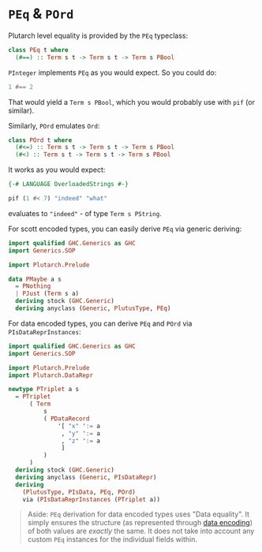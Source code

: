 # `PEq` & `POrd`

Plutarch level equality is provided by the `PEq` typeclass:

```haskell
class PEq t where
  (#==) :: Term s t -> Term s t -> Term s PBool
```

`PInteger` implements `PEq` as you would expect. So you could do:

```haskell
1 #== 2
```

That would yield a `Term s PBool`, which you would probably use with `pif` (or similar).

Similarly, `POrd` emulates `Ord`:

```haskell
class POrd t where
  (#<=) :: Term s t -> Term s t -> Term s PBool
  (#<) :: Term s t -> Term s t -> Term s PBool
```

It works as you would expect:

```haskell
{-# LANGUAGE OverloadedStrings #-}

pif (1 #< 7) "indeed" "what"
```

evaluates to `"indeed"` - of type `Term s PString`.

For scott encoded types, you can easily derive `PEq` via generic deriving:

```hs
import qualified GHC.Generics as GHC
import Generics.SOP

import Plutarch.Prelude

data PMaybe a s
  = PNothing
  | PJust (Term s a)
  deriving stock (GHC.Generic)
  deriving anyclass (Generic, PlutusType, PEq)
```

For data encoded types, you can derive `PEq` and `POrd` via `PIsDataReprInstances`:

```hs
import qualified GHC.Generics as GHC
import Generics.SOP

import Plutarch.Prelude
import Plutarch.DataRepr

newtype PTriplet a s
  = PTriplet
      ( Term
          s
          ( PDataRecord
              '[ "x" ':= a
               , "y" ':= a
               , "z" ':= a
               ]
          )
      )
  deriving stock (GHC.Generic)
  deriving anyclass (Generic, PIsDataRepr)
  deriving
    (PlutusType, PIsData, PEq, POrd)
    via (PIsDataReprInstances (PTriplet a))
```

> Aside: `PEq` derivation for data encoded types uses "Data equality". It simply ensures the structure (as represented through [data encoding](../Concepts/Data%20and%20Scott%20encoding.md#data-encoding)) of both values are _exactly_ the same. It does not take into account any custom `PEq` instances for the individual fields within.

